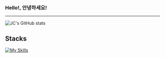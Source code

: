 ### Hello!, 안녕하세요!
---

![JC's GitHub stats](https://github-readme-stats.vercel.app/api?username=Seojun-Park&show_icons=true&theme=radical)


**Stacks**<br />
---
[![My Skills](https://skillicons.dev/icons?i=js,ts,html,css,react,gitlab,nodejs,nestjs,graphql)](https://skillicons.dev)
